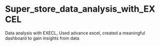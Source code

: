 # Super_store_data_analysis_with_EXCEL
Data analysis with EXECL, Used advance excel, created a meaningful dashboard to gain insights from data 

